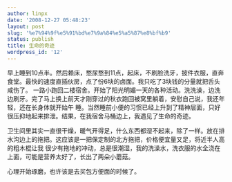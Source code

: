 ```yaml
---
author: linpx
date: '2008-12-27 05:48:23'
layout: post
slug: '%e7%94%9f%e5%91%bd%e7%9a%84%e5%a5%87%e8%bf%b9'
status: publish
title: 生命的奇迹
wordpress_id: '12'
---
```


早上睡到10点半。然后赖床，憋尿憋到11点，起床，不刷脸洗牙，披件衣服，直奔食堂。最快的速度直插伙房，点了份6块的卤面。我只吃了3块钱的分量就把舌头咸伤了。
一路小跑回二楼宿舍。开始了阳光明媚一天的各种活动。洗洗澡，边洗边刷牙。完了马上换上前天才刚穿过的秋衣跑回被窝里躺着，安慰自己说，我还年轻，还在长身体就开始午
睡。当然睡前小便的习惯已经上升到了精神层面，只好很压抑地起来排泄。结果，在我宿舍马桶边上，我遇见了生命的奇迹。

卫生间里其实一直很干燥，暖气开得足，什么东西都湿不起来，除了一样。放在排水沟边上的拖把。这应该是一把保定制的北方拖把，价格便宜量又足，将近半人高的粗木棍让我
很少有拖地的冲动，总是很潮湿，我的洗澡水，洗衣服的水全浇在上面，可能是营养太好了，长出了两朵小蘑菇。

心理开始琢磨，也许该是去买包方便面的时候了。

